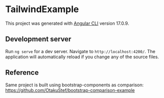 # TailwindExample

This project was generated with [Angular CLI](https://github.com/angular/angular-cli) version 17.0.9.

## Development server

Run `ng serve` for a dev server. Navigate to `http://localhost:4200/`. The application will automatically reload if you change any of the source files.

## Reference

Same project is built using bootstrap-components as comparison: https://github.com/OtakuStef/bootstrap-comparison-example
